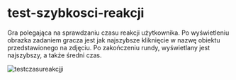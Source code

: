 # test-szybkosci-reakcji

Gra polegająca na sprawdzaniu czasu reakcji użytkownika. Po wyświetleniu obrazka zadaniem gracza jest jak najszybsze kliknięcie w nazwę obiektu przedstawionego na zdjęciu. Po zakończeniu rundy, wyświetlany jest najszybszy, a także średni czas.

![testczasureakcjji](https://user-images.githubusercontent.com/116744786/198891691-f4a98068-cd77-464a-9b39-f73315cc2172.png)
